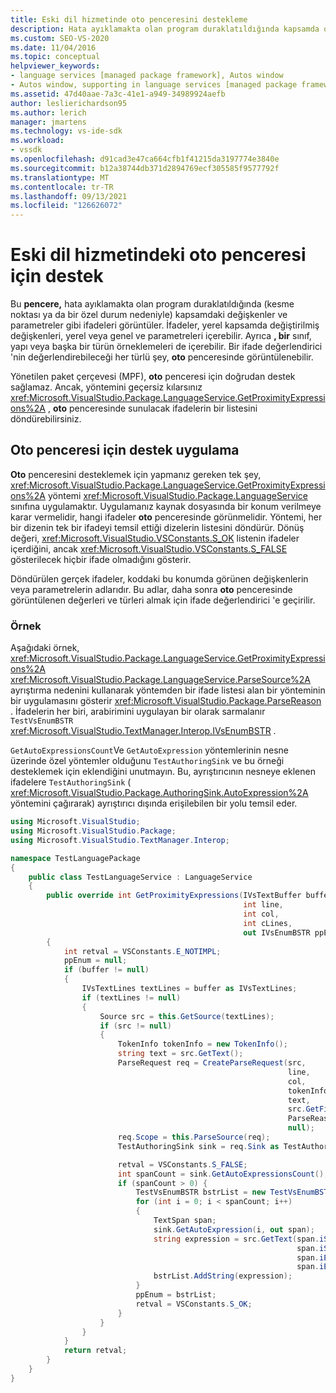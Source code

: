 ```yaml
---
title: Eski dil hizmetinde oto penceresini destekleme
description: Hata ayıklamakta olan program duraklatıldığında kapsamda olan ifadeleri görüntüleyen oto ve pencere için desteğin nasıl uygulanacağını öğrenin.
ms.custom: SEO-VS-2020
ms.date: 11/04/2016
ms.topic: conceptual
helpviewer_keywords:
- language services [managed package framework], Autos window
- Autos window, supporting in language services [managed package framework]
ms.assetid: 47d40aae-7a3c-41e1-a949-34989924aefb
author: leslierichardson95
ms.author: lerich
manager: jmartens
ms.technology: vs-ide-sdk
ms.workload:
- vssdk
ms.openlocfilehash: d91cad3e47ca664cfb1f41215da3197774e3840e
ms.sourcegitcommit: b12a38744db371d2894769ecf305585f9577792f
ms.translationtype: MT
ms.contentlocale: tr-TR
ms.lasthandoff: 09/13/2021
ms.locfileid: "126626072"
---
```

# <a name="support-for-the-autos-window-in-a-legacy-language-service"></a>Eski dil hizmetindeki oto penceresi için destek

Bu **pencere,** hata ayıklamakta olan program duraklatıldığında (kesme noktası ya da bir özel durum nedeniyle) kapsamdaki değişkenler ve parametreler gibi ifadeleri görüntüler. İfadeler, yerel kapsamda değiştirilmiş değişkenleri, yerel veya genel ve parametreleri içerebilir. Ayrıca **, bir** sınıf, yapı veya başka bir türün örneklemeleri de içerebilir. Bir ifade değerlendirici 'nin değerlendirebileceği her türlü şey, **oto** penceresinde görüntülenebilir.

 Yönetilen paket çerçevesi (MPF), **oto** penceresi için doğrudan destek sağlamaz. Ancak, yöntemini geçersiz kılarsınız <xref:Microsoft.VisualStudio.Package.LanguageService.GetProximityExpressions%2A> , **oto** penceresinde sunulacak ifadelerin bir listesini döndürebilirsiniz.

## <a name="implementing-support-for-the-autos-window"></a>Oto penceresi için destek uygulama

 **Oto** penceresini desteklemek için yapmanız gereken tek şey, <xref:Microsoft.VisualStudio.Package.LanguageService.GetProximityExpressions%2A> yöntemi <xref:Microsoft.VisualStudio.Package.LanguageService> sınıfına uygulamaktır. Uygulamanız kaynak dosyasında bir konum verilmeye karar vermelidir, hangi ifadeler **oto** penceresinde görünmelidir. Yöntemi, her bir dizenin tek bir ifadeyi temsil ettiği dizelerin listesini döndürür. Dönüş değeri, <xref:Microsoft.VisualStudio.VSConstants.S_OK> listenin ifadeler içerdiğini, ancak <xref:Microsoft.VisualStudio.VSConstants.S_FALSE> gösterilecek hiçbir ifade olmadığını gösterir.

 Döndürülen gerçek ifadeler, koddaki bu konumda görünen değişkenlerin veya parametrelerin adlarıdır. Bu adlar, daha sonra **oto** penceresinde görüntülenen değerleri ve türleri almak için ifade değerlendirici 'e geçirilir.

### <a name="example"></a>Örnek
 Aşağıdaki örnek, <xref:Microsoft.VisualStudio.Package.LanguageService.GetProximityExpressions%2A> <xref:Microsoft.VisualStudio.Package.LanguageService.ParseSource%2A> ayrıştırma nedenini kullanarak yöntemden bir ifade listesi alan bir yönteminin bir uygulamasını gösterir <xref:Microsoft.VisualStudio.Package.ParseReason> . İfadelerin her biri, arabirimini uygulayan bir olarak sarmalanır `TestVsEnumBSTR` <xref:Microsoft.VisualStudio.TextManager.Interop.IVsEnumBSTR> .

 `GetAutoExpressionsCount`Ve `GetAutoExpression` yöntemlerinin nesne üzerinde özel yöntemler olduğunu `TestAuthoringSink` ve bu örneği desteklemek için eklendiğini unutmayın. Bu, ayrıştırıcının nesneye eklenen ifadelere `TestAuthoringSink` ( <xref:Microsoft.VisualStudio.Package.AuthoringSink.AutoExpression%2A> yöntemini çağırarak) ayrıştırıcı dışında erişilebilen bir yolu temsil eder.

```csharp
using Microsoft.VisualStudio;
using Microsoft.VisualStudio.Package;
using Microsoft.VisualStudio.TextManager.Interop;

namespace TestLanguagePackage
{
    public class TestLanguageService : LanguageService
    {
        public override int GetProximityExpressions(IVsTextBuffer buffer,
                                                    int line,
                                                    int col,
                                                    int cLines,
                                                    out IVsEnumBSTR ppEnum)
        {
            int retval = VSConstants.E_NOTIMPL;
            ppEnum = null;
            if (buffer != null)
            {
                IVsTextLines textLines = buffer as IVsTextLines;
                if (textLines != null)
                {
                    Source src = this.GetSource(textLines);
                    if (src != null)
                    {
                        TokenInfo tokenInfo = new TokenInfo();
                        string text = src.GetText();
                        ParseRequest req = CreateParseRequest(src,
                                                              line,
                                                              col,
                                                              tokenInfo,
                                                              text,
                                                              src.GetFilePath(),
                                                              ParseReason.Autos,
                                                              null);
                        req.Scope = this.ParseSource(req);
                        TestAuthoringSink sink = req.Sink as TestAuthoringSink;

                        retval = VSConstants.S_FALSE;
                        int spanCount = sink.GetAutoExpressionsCount();
                        if (spanCount > 0) {
                            TestVsEnumBSTR bstrList = new TestVsEnumBSTR();
                            for (int i = 0; i < spanCount; i++)
                            {
                                TextSpan span;
                                sink.GetAutoExpression(i, out span);
                                string expression = src.GetText(span.iStartLine,
                                                                span.iStartIndex,
                                                                span.iEndLine,
                                                                span.iEndIndex);
                                bstrList.AddString(expression);
                            }
                            ppEnum = bstrList;
                            retval = VSConstants.S_OK;
                        }
                    }
                }
            }
            return retval;
        }
    }
}
```
